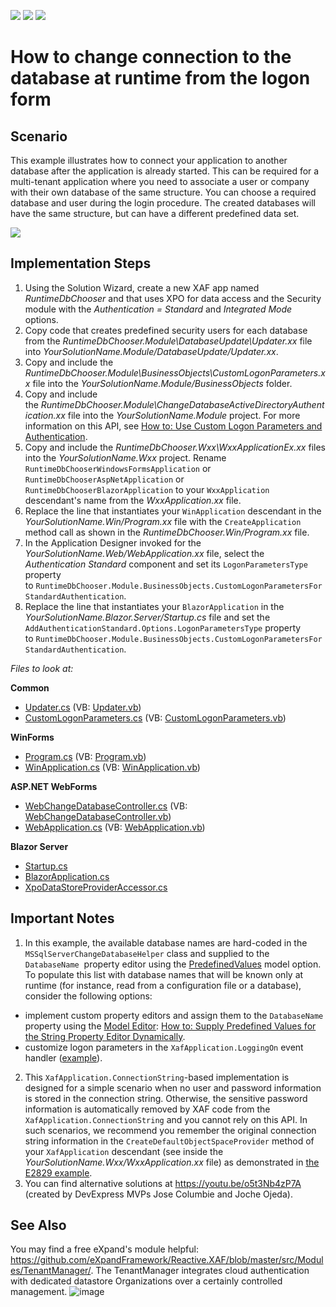 <!-- default badges list -->
![](https://img.shields.io/endpoint?url=https://codecentral.devexpress.com/api/v1/VersionRange/128588168/20.2.5%2B)
[![](https://img.shields.io/badge/Open_in_DevExpress_Support_Center-FF7200?style=flat-square&logo=DevExpress&logoColor=white)](https://supportcenter.devexpress.com/ticket/details/E1344)
[![](https://img.shields.io/badge/📖_How_to_use_DevExpress_Examples-e9f6fc?style=flat-square)](https://docs.devexpress.com/GeneralInformation/403183)
<!-- default badges end -->

# How to change connection to the database at runtime from the logon form

## Scenario
This example illustrates how to connect your application to another database after the application is already started. This can be required for a multi-tenant application where you need to associate a user or company with their own database of the same structure. You can choose a required database and user during the login procedure. The created databases will have the same structure, but can have a different predefined data set.

![](https://raw.githubusercontent.com/DevExpress-Examples/XAF_how-to-change-connection-to-the-database-at-runtime-e1344/20.2.5%2B/media/e1344Blazor.png)
  
## Implementation Steps
1. Using the Solution Wizard, create a new XAF app named *RuntimeDbChooser* and that uses XPO for data access and the Security module with the *Authentication = Standard* and *Integrated Mode* options.
2. Copy code that creates predefined security users for each database from the *RuntimeDbChooser.Module\DatabaseUpdate\Updater.xx* file into *YourSolutionName.Module/DatabaseUpdate/Updater.xx*.
3. Copy and include the *RuntimeDbChooser.Module\BusinessObjects\CustomLogonParameters.xx* file into the *YourSolutionName.Module/BusinessObjects* folder.
4. Copy and include the *RuntimeDbChooser.Module\ChangeDatabaseActiveDirectoryAuthentication.xx* file into the *YourSolutionName.Module* project. For more information on this API, see [How to: Use Custom Logon Parameters and Authentication](https://documentation.devexpress.com/eXpressAppFramework/CustomDocument112982.aspx).
5. Copy and include the *RuntimeDbChooser.Wxx\WxxApplicationEx.xx* files into the *YourSolutionName.Wxx* project. Rename `RuntimeDbChooserWindowsFormsApplication` or `RuntimeDbChooserAspNetApplication` or `RuntimeDbChooserBlazorApplication` to your `WxxApplication` descendant's name from the *WxxApplication.xx* file.
6. Replace the line that instantiates your `WinApplication` descendant in the *YourSolutionName.Win/Program.xx* file with the `CreateApplication` method call as shown in the *RuntimeDbChooser.Win/Program.xx* file.
7. In the Application Designer invoked for the *YourSolutionName.Web/WebApplication.xx* file, select the *Authentication Standard* component and set its `LogonParametersType` property to `RuntimeDbChooser.Module.BusinessObjects.CustomLogonParametersForStandardAuthentication`.
8. Replace the line that instantiates your `BlazorApplication` in the *YourSolutionName.Blazor.Server/Startup.cs* file and set the `AddAuthenticationStandard.Options.LogonParametersType` property to `RuntimeDbChooser.Module.BusinessObjects.CustomLogonParametersForStandardAuthentication`.

<!-- default file list -->
*Files to look at:*

**Common**
* [Updater.cs](./CS/RuntimeDbChooser.Module/DatabaseUpdate/Updater.cs) (VB: [Updater.vb](./VB/RuntimeDbChooser.Module/DatabaseUpdate/Updater.vb))
* [CustomLogonParameters.cs](./CS/RuntimeDbChooser.Module/BusinessObjects/CustomLogonParameters.cs) (VB: [CustomLogonParameters.vb](./VB/RuntimeDbChooser.Module/BusinessObjects/CustomLogonParameters.vb))

**WinForms**
* [Program.cs](./CS/RuntimeDbChooser.Win/Program.cs) (VB: [Program.vb](./VB/RuntimeDbChooser.Win/Program.vb))
* [WinApplication.cs](./CS/RuntimeDbChooser.Win/WinApplication.cs) (VB: [WinApplication.vb](./VB/RuntimeDbChooser.Win/WinApplication.vb))

**ASP.NET WebForms**
* [WebChangeDatabaseController.cs](./CS/RuntimeDbChooser.Module/ChangeDatabaseActiveDirectoryAuthentication.cs) (VB: [WebChangeDatabaseController.vb](./VB/RuntimeDbChooser.Module/ChangeDatabaseActiveDirectoryAuthentication.vb))
* [WebApplication.cs](./CS/RuntimeDbChooser.Web/WebApplication.cs) (VB: [WebApplication.vb](./VB/RuntimeDbChooser.Web/WebApplication.vb))


**Blazor Server**
* [Startup.cs](./CS/RuntimeDbChooser.Blazor.Server/Startup.cs)
* [BlazorApplication.cs](./CS/RuntimeDbChooser.Blazor.Server/BlazorApplication.cs)
* [XpoDataStoreProviderAccessor\.cs](./CS/RuntimeDbChooser.Blazor.Server/Services/XpoDataStoreProviderAccessor.cs)

<!-- default file list end -->

## Important Notes

1. In this example, the available database names are hard-coded in the `MSSqlServerChangeDatabaseHelper` class and supplied to the `DatabaseName`  property editor using the [PredefinedValues](https://documentation.devexpress.com/#eXpressAppFramework/DevExpressExpressAppModelIModelCommonMemberViewItem_PredefinedValuestopic) model option. To populate this list with database names that will be known only at runtime (for instance, read from a configuration file or a database), consider the following options:
  - implement custom property editors and assign them to the `DatabaseName` property using the [Model Editor](https://documentation.devexpress.com/#eXpressAppFramework/CustomDocument112582): [How to: Supply Predefined Values for the String Property Editor Dynamically](https://documentation.devexpress.com/#eXpressAppFramework/CustomDocument113101).
  - customize logon parameters in the `XafApplication.LoggingOn` event handler ([example](https://supportcenter.devexpress.com/ticket/details/t1002457/dynamic-database-name-xaf-blazor)).
2. This `XafApplication.ConnectionString`-based implementation is designed for a simple scenario when no user and password information is stored in the connection string. Otherwise, the sensitive password information is automatically removed by XAF code from the `XafApplication.ConnectionString` and you cannot rely on this API. In such scenarios, we recommend you remember the original connection string information in the `CreateDefaultObjectSpaceProvider` method of your `XafApplication` descendant (see inside the *YourSolutionName.Wxx/WxxApplication.xx* file) as demonstrated in [the E2829 example](https://supportcenter.devexpress.com/ticket/details/e2829#).
3. You can find alternative solutions at https://youtu.be/o5t3Nb4zP7A (created by DevExpress MVPs Jose Columbie and Joche Ojeda).

## See Also

You may find a free eXpand's module helpful: https://github.com/eXpandFramework/Reactive.XAF/blob/master/src/Modules/TenantManager/. The TenantManager integrates cloud authentication with dedicated datastore Organizations over a certainly controlled management.
![image](https://user-images.githubusercontent.com/5479762/176624703-df131f5d-f773-42be-99f3-6585437028c1.png)
